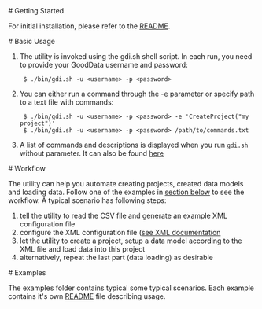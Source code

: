 <a name="start">
# Getting Started
</a>

For initial installation, please refer to the [README](http://github.com/gooddata/GoodData-CL#readme).

<a name="basic">
# Basic Usage
</a>

1. The utility is invoked using the gdi.sh shell script. In each run, you need to provide your GoodData username and password:

        $ ./bin/gdi.sh -u <username> -p <password>

2. You can either run a command through the -e parameter or specify path to a text file with commands:

        $ ./bin/gdi.sh -u <username> -p <password> -e 'CreateProject("my project")'
        $ ./bin/gdi.sh -u <username> -p <password> /path/to/commands.txt

3. A list of commands and descriptions is displayed when you run `gdi.sh` without parameter. It can also be found [here](http://github.com/gooddata/GoodData-CL/blob/master/cli/src/main/resources/com/gooddata/processor/COMMANDS.txt#files)

<a name="workflow">
# Workflow
</a>

The utility can help you automate creating projects, created data models and loading data. Follow one of the examples in [section below](#examples) to see the workflow. A typical scenario has following steps:

1. tell the utility to read the CSV file and generate an example XML configuration file
2. configure the XML configuration file ([see XML documentation](XML.md)
3. let the utility to create a project, setup a data model according to the XML file and load data into this project
4. alternatively, repeat the last part (data loading) as desirable

<a name="examples">
# Examples
</a>

The examples folder contains typical some typical scenarios. Each example contains it's own [README](http://github.com/gooddata/GoodData-CL/blob/master/cli-distro/examples/README.md#readme) file describing usage.
